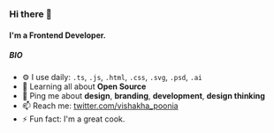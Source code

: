 ### Hi there 👋

#### I'm a Frontend Developer.

##### BIO

- ⚙️ I use daily: `.ts`, `.js`, `.html`, `.css`, `.svg`, `.psd`, `.ai`
- 🌱 Learning all about **Open Source**
- 💬 Ping me about **design**, **branding**, **development**, **design thinking**
- 📫 Reach me: [twitter.com/vishakha_poonia](https://twitter.com/vishakha_poonia)
- ⚡️ Fun fact: I'm a great cook.
